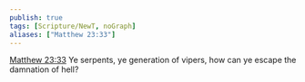 ```yaml
---
publish: true
tags: [Scripture/NewT, noGraph]
aliases: ["Matthew 23:33"]
---
```

[Matthew 23:33](https://churchofjesuschrist.org/study/scriptures/nt/matt/23?lang=eng&id=p33#p33) Ye serpents, ye generation of vipers, how can ye escape the damnation of hell?
